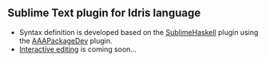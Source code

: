 ## Sublime Text plugin for Idris language

- Syntax definition is developed based on the [SublimeHaskell](https://github.com/SublimeHaskell/SublimeHaskell) plugin using the [AAAPackageDev](https://github.com/SublimeText/AAAPackageDev) plugin.
- [Interactive editing](http://edwinb.wordpress.com/2013/10/28/interactive-idris-editing-with-vim/) is coming soon...
